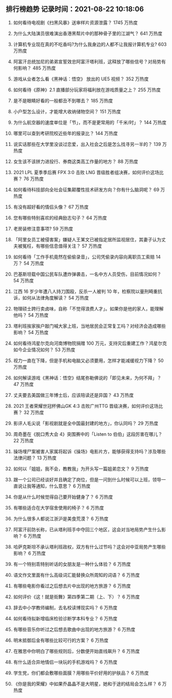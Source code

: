 
## 排行榜趋势 记录时间：2021-08-22 10:18:06
  
  1. 如何看待电视剧《扫黑风暴》送审样片资源泄露？ 1745 万热度
    
  2. 为什么大陆演员很难演出香港黑帮片中的那种骨子里的江湖气？ 641 万热度
    
  3. 计算机专业现在真的不吃香吗?为什么我身边的人都不让我报计算机专业? 603 万热度
    
  4. 阿富汗总统加尼的弟弟宣誓效忠阿富汗塔利班，这释放了哪些信号？对局势有何影响？ 485 万热度
    
  5. 游戏从业者怎么看《黑神话：悟空》 放出的 UE5 视频？ 352 万热度
    
  6. 如何看待《原神》2.1 直播部分玩家将福利放在游戏质量之上？ 255 万热度
    
  7. 是不是眼睛好看的一般都丑不到哪去？ 185 万热度
    
  8. 小户型怎么设计，才能增大收纳储物空间？ 151 万热度
    
  9. 为什么航空器的速度单位是「节」，而不是更常用的「千米/时」？ 144 万热度
    
  10. 哪里可以查到考研院校近些年的报录比？ 144 万热度
    
  11. 说实话那些在大学里没谈过恋爱，出入社会之后是怎么找寻另一半的？ 139 万热度
    
  12. 女生该不该拼力进投行、券商这类高工作量的地方？ 88 万热度
    
  13. 2021 LPL 夏季季后赛 FPX 3:0 击败 LNG 晋级胜者组决赛，如何评价这场比赛？ 76 万热度
    
  14. 如何看待科技部向全社会征集颠覆性技术研发方向？你有什么脑洞呢？ 69 万热度
    
  15. 有没有超好看的情侣头像？ 67 万热度
    
  16. 您有哪些特别喜欢的经典励志句子？ 64 万热度
    
  17. 老房装修注意事项? 59 万热度
    
  18. 「阿里女员工被侵害案」嫌疑人王某文已被指定居所监视居住，其妻子认为丈夫被冤枉，有哪些信息值得关注？ 57 万热度
    
  19. 如何看待「工作手机竟然在偷偷录音」，公司凭偷录内容向离职员工索赔 14 万？ 54 万热度
    
  20. 巴基斯坦载中国公民车队遭炸弹袭击，一名中方人员受伤，目前情况如何？ 54 万热度
    
  21. 江西 16 岁少年遭八人持刀围殴，反杀一人被判 10 年，检察院以量刑畸重抗诉，如何从法律角度解读？ 54 万热度
    
  22. 物理硕士跨行卖卤味，自称「不觉得浪费人才」。如果你是他的家人，能理解他吗？ 54 万热度
    
  23. 塔利班挨家挨户敲门喊大家上班，当地居民会正常复工吗？对经济会造成哪些影响？ 54 万热度
    
  24. 如何看待鸿星尔克向河南博物院捐赠 100 万元，支持灾后重建工作？鸿星尔克如今企业情况如何？ 53 万热度
    
  25. 视力一直在下降，但是手机和电脑又必须要用，怎样才能减缓视力下降？ 50 万热度
    
  26. 如何解读游戏《黑神话：悟空》结尾弥勒佛说的「即见未来，为何不拜」？ 47 万热度
    
  27. 丈夫要去美国做三年博士后，应该陪读还是异国？ 43 万热度
    
  28. 2021 王者荣耀世冠杯佛山GK 4:3 击败广州TTG 晋级决赛，如何评价这场比赛？ 32 万热度
    
  29. 影评人毛尖说「影视剧就是全中国最封建的地方」，你认同吗？ 29 万热度
    
  30. 周奇墨在《脱口秀大会 4》突围赛中的「Listen to 伯伯」这段厉害在哪儿？ 22 万热度
    
  31. 操场埋尸案被害人家属将起诉《操场》电影片方，能够获得支持吗？涉及哪些法律问题？ 13 万热度
    
  32. 如何以「姐姐，我不会，教教我」为开头写一篇姐弟恋文？ 9 万热度
    
  33. 跟一个公司已经谈好并且确定了岗位，但是一问到什么时候可以上班，领导一直说让我等通知，什么意思？ 6 万热度
    
  34. 你是从什么时候觉得自己要开始健身了？ 6 万热度
    
  35. 有哪些适合在大学宿舍使用的椅子？ 6 万热度
    
  36. 为什么很多人都说江浙沪是美食荒漠？ 6 万热度
    
  37. 阿富汗前防长称，已从塔利班手中夺回三个地区，这会对当地局势产生什么影响？ 6 万热度
    
  38. 哈萨克斯坦不承认塔利班政权，双方有什么过节吗？这会对中亚局势产生哪些影响？ 6 万热度
    
  39. 有一个特别乖特别听话的女朋友是一种什么体验？ 6 万热度
    
  40. 语文作文里面有什么高级词汇能替换众所周知的词语？ 6 万热度
    
  41. 有哪些电影你看过之后想去片中出现的地方旅游？ 6 万热度
    
  42. 如何评价《这！就是街舞》第四季第二期（上、下）？ 6 万热度
    
  43. 辞去中小学教师编制，去名校读博现实吗？ 6 万热度
    
  44. 如何看待拟新增临床检验诊断学本科专业？ 6 万热度
    
  45. 有哪些音乐你听过之后想去歌曲中出现的地方旅游？ 6 万热度
    
  46. 明末抵御后金有哪些比较可行的方案？ 6 万热度
    
  47. 在雅思中你明白了哪些规则后，分数便开始直线飙升？ 6 万热度
    
  48. 有什么适合异地情侣一块玩的手机游戏吗？ 6 万热度
    
  49. 学生党，你们都会敷哪些面膜？用哪些平价好用的护肤品？ 6 万热度
    
  50. 《你是我的荣耀》中如果乔晶晶不是大明星，她和于途的结局会怎么样？ 6 万热度
    